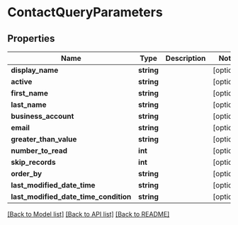 # ContactQueryParameters

## Properties
Name | Type | Description | Notes
------------ | ------------- | ------------- | -------------
**display_name** | **string** |  | [optional] 
**active** | **string** |  | [optional] 
**first_name** | **string** |  | [optional] 
**last_name** | **string** |  | [optional] 
**business_account** | **string** |  | [optional] 
**email** | **string** |  | [optional] 
**greater_than_value** | **string** |  | [optional] 
**number_to_read** | **int** |  | [optional] 
**skip_records** | **int** |  | [optional] 
**order_by** | **string** |  | [optional] 
**last_modified_date_time** | **string** |  | [optional] 
**last_modified_date_time_condition** | **string** |  | [optional] 

[[Back to Model list]](../README.md#documentation-for-models) [[Back to API list]](../README.md#documentation-for-api-endpoints) [[Back to README]](../README.md)


